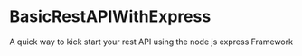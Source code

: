 # BasicRestAPIWithExpress
A quick way to kick start your rest API using the node js express Framework
